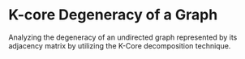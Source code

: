 # K-core Degeneracy of a Graph

Analyzing the degeneracy of an undirected graph represented by its adjacency matrix by utilizing the K-Core decomposition technique.
